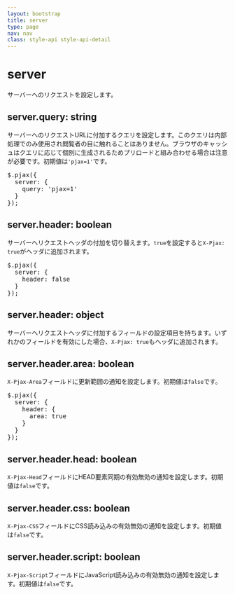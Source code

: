 ```yaml
---
layout: bootstrap
title: server
type: page
nav: nav
class: style-api style-api-detail
---
```


# server
サーバーへのリクエストを設定します。

## server.query: string
サーバーへのリクエストURLに付加するクエリを設定します。このクエリは内部処理でのみ使用され閲覧者の目に触れることはありません。ブラウザのキャッシュはクエリに応じて個別に生成されるためプリロードと組み合わせる場合は注意が必要です。初期値は`'pjax=1'`です。

<pre class="sh brush: js;">
$.pjax({
  server: {
    query: 'pjax=1'
  }
});
</pre>

## server.header: boolean
サーバーへリクエストヘッダの付加を切り替えます。`true`を設定すると`X-Pjax: true`がヘッダに追加されます。

<pre class="sh brush: js;">
$.pjax({
  server: {
    header: false
  }
});
</pre>

## server.header: object
サーバーへリクエストヘッダに付加するフィールドの設定項目を持ちます。いずれかのフィールドを有効にした場合、`X-Pjax: true`もヘッダに追加されます。

## server.header.area: boolean
`X-Pjax-Area`フィールドに更新範囲の通知を設定します。初期値は`false`です。

<pre class="sh brush: js;">
$.pjax({
  server: {
    header: {
      area: true
    }
  }
});
</pre>

## server.header.head: boolean
`X-Pjax-Head`フィールドにHEAD要素同期の有効無効の通知を設定します。初期値は`false`です。

## server.header.css: boolean
`X-Pjax-CSS`フィールドにCSS読み込みの有効無効の通知を設定します。初期値は`false`です。

## server.header.script: boolean
`X-Pjax-Script`フィールドにJavaScript読み込みの有効無効の通知を設定します。初期値は`false`です。
